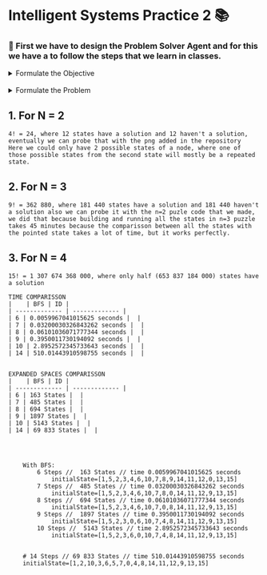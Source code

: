 # Intelligent Systems Practice 2 📚

### 📕 First we have to design the Problem Solver Agent and for this we have a to follow the steps that we learn in classes.


<details>
  <summary>Formulate the Objective</summary>

  	- The first box must be empty.
        
    - The rest of the boxes must be sorted ascending.

</details>

<br />


<details>
  <summary>Formulate the Problem</summary>

  	- Initial State
		(Messy)
		
	- Objective State
		(Sorted)
		
	- Actions
		Move boxes up down, left right it it's possible.
		
	- Funcion de Transicion
		TR(Current_State,(
		Move Left to Empty, 
		Move Right to Empty, 
		Move Up to Empty, 
		Move Down to Empty
		)) -> Succesor_State
		
	- Objective Test
		Check thath the current state equals the goal state

	- Cost of the route
			1

</details>

## 1. For N = 2
	4! = 24, where 12 states have a solution and 12 haven't a solution, eventually we can probe that with the png added in the repository  
	Here we could only have 2 possible states of a node, where one of those possible states from the second state will mostly be a repeated state.

## 2. For N = 3

	9! = 362 880, where 181 440 states have a solution and 181 440 haven't a solution also we can probe it with the n=2 puzle code that we made, we did that because building and running all the states in n=3 puzzle takes 45 minutes because the comparisson between all the states with the pointed state takes a lot of time, but it works perfectly.

## 3. For N = 4

	15! = 1 307 674 368 000, where only half (653 837 184 000) states have a solution

	TIME COMPARISSON
	|    | BFS | ID |
	| ------------- | ------------- |
	| 6 | 0.0059967041015625 seconds |  |
	| 7 | 0.03200030326843262 seconds |  |
	| 8 | 0.06101036071777344 seconds |  |
	| 9 | 0.3950011730194092 seconds |  |
	| 10 | 2.8952572345733643 seconds |  |
	| 14 | 510.01443910598755 seconds |  |


	EXPANDED SPACES COMPARISSON
	|    | BFS | ID |
	| ------------- | ------------- |
	| 6 | 163 States |  |
	| 7 | 485 States |  |
	| 8 | 694 States |  |
	| 9 | 1897 States |  |
	| 10 | 5143 States |  |
	| 14 | 69 833 States |  |




		With BFS:
			6 Steps //  163 States // time 0.0059967041015625 seconds
				initialState=[1,5,2,3,4,6,10,7,8,9,14,11,12,0,13,15]
			7 Steps //  485 States // time 0.03200030326843262 seconds
				initialState=[1,5,2,3,4,6,10,7,8,0,14,11,12,9,13,15]
			8 Steps //  694 States // time 0.06101036071777344 seconds
				initialState=[1,5,2,3,4,6,10,7,0,8,14,11,12,9,13,15]
			9 Steps //  1897 States // time 0.3950011730194092 seconds
				initialState=[1,5,2,3,0,6,10,7,4,8,14,11,12,9,13,15]
			10 Steps //  5143 States // time 2.8952572345733643 seconds
				initialState=[1,5,2,3,6,0,10,7,4,8,14,11,12,9,13,15]


		# 14 Steps // 69 833 States // time 510.01443910598755 seconds
		initialState=[1,2,10,3,6,5,7,0,4,8,14,11,12,9,13,15]


		